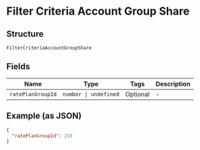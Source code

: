 
# Filter Criteria Account Group Share

## Structure

`FilterCriteriaAccountGroupShare`

## Fields

| Name | Type | Tags | Description |
|  --- | --- | --- | --- |
| `ratePlanGroupId` | `number \| undefined` | Optional | - |

## Example (as JSON)

```json
{
  "ratePlanGroupId": 210
}
```

